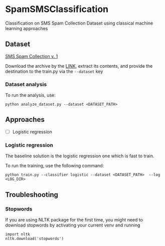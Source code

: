 # SpamSMSClassification
Classification on SMS Spam Collection Dataset using classical
machine learning approaches

## Dataset
[SMS Spam Collection v. 1](https://www.dt.fee.unicamp.br/~tiago/smsspamcollection/)

Download the archive by the [LINK](https://www.dt.fee.unicamp.br/~tiago/smsspamcollection/smsspamcollection.zip), extract its contents, and
provide the destination to the train.py via the ```--dataset``` key

### Dataset analysis
To run the analysis, use:

```python analyze_dataset.py --dataset <DATASET_PATH>```

## Approaches
- [ ] Logistic regression 

### Logistic regression
The baseline solution is the logistic regression one which is fast
to train.

To run the training, use the following command:

```python train.py --classifier logistic --dataset <DATASET_PATH>  --log <LOG_DIR>```

## Troubleshooting
### Stopwords
If you are using NLTK package for the first time, you might 
need to download stopwords by activating your
current venv and running 
```
import nltk
nltk.download('stopwords')
```
